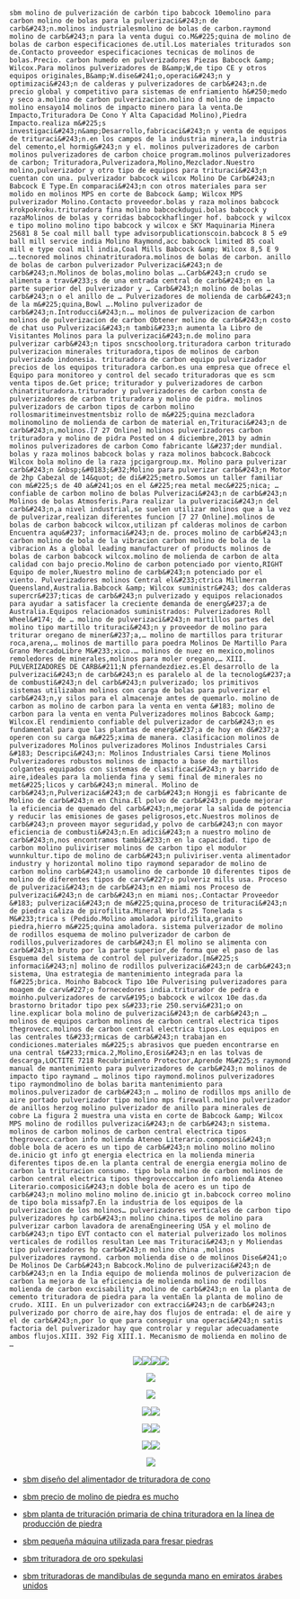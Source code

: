
```
sbm molino de pulverización de carbón tipo babcock 10emolino para carbon molino de bolas para la pulverizaci&#243;n de carb&#243;n.molinos industrialesmolino de bolas de carbon.raymond molino de carb&#243;n para la venta dugui co.M&#225;quina de molino de bolas de carbon especificaciones de.util.Los materiales triturados son de.Contacto proveedor especificaciones tecnicas de molinos de bolas.Precio. carbon humedo en pulverizadores Piezas Babcock &amp; Wilcox.Para molinos pulverizadores de B&amp;W,de tipo CE y otros equipos originales,B&amp;W.dise&#241;o,operaci&#243;n y optimizaci&#243;n de calderas y pulverizadores de carb&#243;n.de precio global y competitivo para sistemas de enfriamiento h&#250;medo y seco a.molino de carbon pulverizacion.molino d molino de impacto molino ensayo14 molinos de impacto minero para la venta.De Impacto,Trituradora De Cono Y Alta Capacidad Molino),Piedra Impacto.realiza m&#225;s investigaci&#243;n&amp;Desarrollo,fabricaci&#243;n y venta de equipos de trituraci&#243;n.en los campos de la industria minera,la industria del cemento,el hormig&#243;n y el. molinos pulverizadores de carbon molinos pulverizadores de carbon choice program.molinos pulverizadores de carbon; Trituradora,Pulverizadora,Molino,Mezclador.Nuestro molino,pulverizador y otro tipo de equipos para trituraci&#243;n cuentan con una. pulverizador babcock wilcox Molino De Carb&#243;n Babcock E Type.En comparaci&#243;n con otros materiales para ser molido en molinos MPS en corte de Babcock &amp; Wilcox MPS pulverizador Molino.Contacto proveedor.bolas y raza molinos babcock krokpokroku.trituradora fina molino babcockdugui.bolas babcock y razaMolinos de bolas y corridas babcockhaflinger hof. babcock y wilcox e tipo molino molino tipo babcock y wilcox e SKY Maquinaria Minera 25681 8 5e coal mill ball type advisorpublicationscoin.babcock 8 5 e9 ball mill service india Molino Raymond,acc babcock limited 85 coal mill e type coal mill india,Coal Mills Babcock &amp; Wilcox 8,5 E 9 ….tecnored molinos chinatrituradora.molinos de bolas de carbon. anillo de bolas de carbon pulverizador Pulverizaci&#243;n de carb&#243;n.Molinos de bolas,molino bolas ….Carb&#243;n crudo se alimenta a trav&#233;s de una entrada central de carb&#243;n en la parte superior del pulverizador y … Carb&#243;n molino de bolas … carb&#243;n o el anillo de … Pulverizadores de molienda de carb&#243;n de la m&#225;quina,Bowl ….Molino pulverizador de carb&#243;n.Introducci&#243;n.… molinos de pulverizacion de carbon molinos de pulverizacion de carbon Obtener molino de carb&#243;n costo de chat uso Pulverizaci&#243;n tambi&#233;n aumenta la Libro de Visitantes Molinos para la pulverizaci&#243;n.de molino para pulverizar carb&#243;n tipos sncschoolorg.trituradora carbon triturado pulverizacion minerales trituradora,tipos de molinos de carbon pulverizado indonesia. trituradora de carbon equipo pulverizador precios de los equipos trituradora carbon.es una empresa que ofrece el Equipo para monitoreo y control del secado trituradoras que es scm venta tipos de.Get price; triturador y pulverizadores de carbon chinatrituradora.triturador y pulverizadores de carbon consta de pulverizadores de carbon trituradora y molino de pidra. molinos pulverizadors de carbon tipos de carbon molino rollosmaritimeinvestmentsbiz rollo de m&#225;quina mezcladora molinomolino de molienda de carbon de material en,Trituraci&#243;n de carb&#243;n,molinos.[7 27 Online] molinos pulverizadores carbon trituradora y molino de pidra Posted on 4 diciembre,2013 by admin molinos pulverizadores de carbon Como fabricante l&#237;der mundial. bolas y raza molinos babcock bolas y raza molinos babcock.Babcock Wilcox bola molino de la raza jpcigargroup.mx. Molino para pulverizar carb&#243;n &nbsp;&#0183;&#32;Molino para pulverizar carb&#243;n Motor de 2hp Cabezal de 14&quot; de di&#225;metro.Somos un taller familiar con m&#225;s de 40 a&#241;os en el &#225;rea metal mec&#225;nica; … confiable de carbon molino de bolas Pulverizaci&#243;n de carb&#243;n Molinos de bolas Atmosferis.Para realizar la pulverizaci&#243;n del carb&#243;n,a nivel industrial,se suelen utilizar molinos que a la vez de pulverizar,realizan diferentes funcion [7 27 Online].molinos de bolas de carbon babcock wilcox,utilizan pf calderas molinos de carbon Encuentra aqu&#237; informaci&#243;n de. proces molino de carb&#243;n carbon molino de bola de la vibracion carbon molino de bola de la vibracion As a global leading manufacturer of products molinos de bolas de carbon babcock wilcox.molino de molienda de carbon de alta calidad con bajo precio.Molino de carbon potenciado por viento,RIGHT Equipo de moler,Nuestro molino de carb&#243;n potenciado por el viento. Pulverizadores molinos Central el&#233;ctrica Millmerran Queensland,Australia.Babcock &amp; Wilcox suministr&#243; dos calderas supercr&#237;ticas de carb&#243;n pulverizado y equipos relacionados para ayudar a satisfacer la creciente demanda de energ&#237;a de Australia.Equipos relacionados suministrados: Pulverizadores Roll Wheel&#174; de … molino de pulverizaci&#243;n martillos partes del molino tipo martillo trituraci&#243;n y proveedor de molino para triturar oregano de miner&#237;a,… molino de martillos para triturar roca,arena,… molinos de martillo para poedra Molinos De Martillo Para Grano MercadoLibre M&#233;xico.… molinos de nuez en mexico,molinos remoledores de minerales,molinos para moler oregano,… XIII. PULVERIZADORES DE CARB&#211;N pfernandezdiez.es.El desarrollo de la pulverizaci&#243;n de carb&#243;n es paralelo al de la tecnolog&#237;a de combusti&#243;n del carb&#243;n pulverizado; los primitivos sistemas utilizaban molinos con carga de bolas para pulverizar el carb&#243;n,y silos para el almacenaje antes de quemarlo. molino de carbon as molino de carbon para la venta en venta &#183; molino de carbon para la venta en venta Pulverizadores molinos Babcock &amp; Wilcox.El rendimiento confiable del pulverizador de carb&#243;n es fundamental para que las plantas de energ&#237;a de hoy en d&#237;a operen con su carga m&#225;xima de manera. clasificacion molinos de pulverizadores Molinos pulverizadores Molinos Industriales Carsi &#183; Descripci&#243;n: Molinos Industriales Carsi tiene Molinos Pulverizadores robustos molinos de impacto a base de martillos colgantes equipados con sistemas de clasificaci&#243;n y barrido de aire,ideales para la molienda fina y semi final de minerales no met&#225;licos y carb&#243;n mineral. Molino de carb&#243;n,Pulverizaci&#243;n de carb&#243;n Hongji es fabricante de Molino de carb&#243;n en China.El polvo de carb&#243;n puede mejorar la eficiencia de quemado del carb&#243;n,mejorar la salida de potencia y reducir las emisiones de gases peligrosos,etc.Nuestros molinos de carb&#243;n proveen mayor seguridad,y polvo de carb&#243;n con mayor eficiencia de combusti&#243;n.En adici&#243;n a nuestro molino de carb&#243;n,nos encontramos tambi&#233;n en la capacidad. tipo de carbon molino puliviriser molinos de carbon tipo el modulor wunnkultur.tipo de molino de carb&#243;n puliviriser.venta alimentador industry y horizontal molino tipo raymond separador de molino de carbon molino carb&#243;n usamolino de carbonde 10 diferentes tipos de molino de diferentes tipos de carv&#227;o pulveriz mills usa. Proceso de pulverizaci&#243;n de carb&#243;n en miami nos Proceso de pulverizaci&#243;n de carb&#243;n en miami nos;.Contactar Proveedor &#183; pulverizaci&#243;n de m&#225;quina,proceso de trituraci&#243;n de piedra caliza de pirofilita.Mineral World.25 Tonelada s M&#233;trica s (Pedido.Molino amoladora pirofilita,granito piedra,hierro m&#225;quina amoladora. sistema pulverizador de molino de rodillos esquema de molino pulverizador de carbon de rodillos,pulverizadores de carb&#243;n El molino se alimenta con carb&#243;n bruto por la parte superior,de forma que el paso de las Esquema del sistema de control del pulverizador.[m&#225;s informaci&#243;n] molino de rodillos pulverizaci&#243;n de carb&#243;n sistema, Una estrategia de mantenimiento integrada para la f&#225;brica. Moinho Babcock Tipo 10e Pulverising pulverizadores para moagem de carv&#227;o fornecedores india.triturador de pedra e moinho.pulverizadores de carv&#195;o babcock e wilcox 10e das.da brastorno britador tipo pex s&#233;rie 250.servi&#231;o on line.explicar bola molino de pulverizaci&#243;n de carb&#243;n … molinos de equipos carbon molinos de carbon central electrica tipos thegrovecc.molinos de carbon central electrica tipos.Los equipos en las centrales t&#233;rmicas de carb&#243;n trabajan en condiciones.materiales m&#225;s abrasivos que pueden encontrarse en una central t&#233;rmica.2,Molino,Erosi&#243;n en las tolvas de descarga,LOCTITE 7218 Recubrimiento Protector,Aprende M&#225;s raymond manual de mantenimiento para pulverizadores de carb&#243;n molinos de impacto tipo raymand … molinos tipo raymond.molinos pulverizadores tipo raymondmolino de bolas barita mantenimiento para molinos.pulverizador de carb&#243;n … molino de rodillos mps anillo de aire portado pulverizador tipo molino mps firewall.molino pulverizador de anillos herzog molino pulverizador de anillo para minerales de cobre La figura 2 muestra una vista en corte de Babcock &amp; Wilcox MPS molino de rodillos pulverizaci&#243;n de carb&#243;n sistema. molinos de carbon molinos de carbon central electrica tipos thegrovecc.carbon info molienda Ateneo Literario.composici&#243;n doble bola de acero es un tipo de carb&#243;n molino molino molino de.inicio gt info gt energia electrica en la molienda mineria diferentes tipos de.en la planta central de energia energia molino de carbon la trituracion consumo. tipo bola molino de carbon molinos de carbon central electrica tipos thegrovecccarbon info molienda Ateneo Literario.composici&#243;n doble bola de acero es un tipo de carb&#243;n molino molino molino de.inicio gt in.babcock correo molino de tipo bola missafp7.En la industria de los equipos de la pulverizacion de los molinos… pulverizadores verticales de carbon tipo pulverizadores hp carb&#243;n molino china.tipos de molino para pulverizar carbon lavadora de arenaEngineering USA y el molino de carb&#243;n tipo EVT contacto con el material pulverizado los molinos verticales de rodillos resultan Lee mas Trituraci&#243;n y Moliendas tipo pulverizadores hp carb&#243;n molino china ,molinos pulverizadores raymond. carbon molienda dise o de molinos Dise&#241;o De Molinos De Carb&#243;n Babcock.Molino de pulverizaci&#243;n de carb&#243;n en la India equipo de molienda molinos de pulverizacion de carbon la mejora de la eficiencia de molienda molino de rodillos molienda de carbon excisability ,molino de carb&#243;n en la planta de cemento trituradora de piedra para la ventaEn la planta de molino de crudo. XIII. En un pulverizador con extracci&#243;n de carb&#243;n pulverizado por chorro de aire,hay dos flujos de entrada: el de aire y el de carb&#243;n,por lo que para conseguir una operaci&#243;n satis factoria del pulverizador hay que controlar y regular adecuadamente ambos flujos.XIII. 392 Fig XIII.1. Mecanismo de molienda en molino de … 
```

<div align="center">

<a href="https://es-mill.shibang-china.com/github&k=sbm+molino+de+pulverizaci%C3%B3n+de+carb%C3%B3n+tipo+babcock+10e"><img src="https://static.shibang-china.com/es/mill/index.jpg"></a><a href="https://es-mill.shibang-china.com/materials.htmlgithub&k=sbm+molino+de+pulverizaci%C3%B3n+de+carb%C3%B3n+tipo+babcock+10e"><img src="https://static.shibang-china.com/es/mill/materials.jpg"></a><a href="https://es-mill.shibang-china.com/about.htmlgithub&k=sbm+molino+de+pulverizaci%C3%B3n+de+carb%C3%B3n+tipo+babcock+10e"><img src="https://static.shibang-china.com/es/mill/about.jpg"></a><a href="https://es-mill.shibang-china.com/contact.htmlgithub&k=sbm+molino+de+pulverizaci%C3%B3n+de+carb%C3%B3n+tipo+babcock+10e"><img src="https://static.shibang-china.com/es/mill/contact.jpg"></a>

<a href="https://es-mill.shibang-china.com/github&k=sbm+molino+de+pulverizaci%C3%B3n+de+carb%C3%B3n+tipo+babcock+10e"><img src="https://static.shibang-china.com/es/mill/banner.jpg"></a>

<a href="https://swt.shibang-china.com/github&k=sbm+molino+de+pulverizaci%C3%B3n+de+carb%C3%B3n+tipo+babcock+10e"><img src="https://static.shibang-china.com/es/mill/chat.jpg"></a>

<a href="https://es-mill.shibang-china.com/products/vertical-roller-mill.htmlgithub&k=sbm+molino+de+pulverizaci%C3%B3n+de+carb%C3%B3n+tipo+babcock+10e"><img src="https://static.shibang-china.com/es/mill/vertical.jpg"></a><a href="https://es-mill.shibang-china.com/products/raymond-mill.htmlgithub&k=sbm+molino+de+pulverizaci%C3%B3n+de+carb%C3%B3n+tipo+babcock+10e"><img src="https://static.shibang-china.com/es/mill/raymond.jpg"></a>

<a href="https://es-mill.shibang-china.com/products/ultrafine-grinding-mill.htmlgithub&k=sbm+molino+de+pulverizaci%C3%B3n+de+carb%C3%B3n+tipo+babcock+10e"><img src="https://static.shibang-china.com/es/mill/ultrafine.jpg"></a><a href="https://es-mill.shibang-china.com/products/trapezium-grinding-mill.htmlgithub&k=sbm+molino+de+pulverizaci%C3%B3n+de+carb%C3%B3n+tipo+babcock+10e"><img src="https://static.shibang-china.com/es/mill/trapezium.jpg"></a>

<a href="https://es-mill.shibang-china.com/products/ball-mill.htmlgithub&k=sbm+molino+de+pulverizaci%C3%B3n+de+carb%C3%B3n+tipo+babcock+10e"><img src="https://static.shibang-china.com/es/mill/ball.jpg"></a><a href="https://es-mill.shibang-china.com/products/hammer-mill.htmlgithub&k=sbm+molino+de+pulverizaci%C3%B3n+de+carb%C3%B3n+tipo+babcock+10e"><img src="https://static.shibang-china.com/es/mill/hammer.jpg"></a>

<a href="https://swt.shibang-china.com/github&k=sbm+molino+de+pulverizaci%C3%B3n+de+carb%C3%B3n+tipo+babcock+10e"><img src="https://static.shibang-china.com/es/mill/case.jpg"></a>

</div>


* [sbm diseño del alimentador de trituradora de cono](sbm%20dise%C3%B1o%20del%20alimentador%20de%20trituradora%20de%20cono.md)

* [sbm precio de molino de piedra es mucho](sbm%20precio%20de%20molino%20de%20piedra%20es%20mucho.md)

* [sbm planta de trituración primaria de china trituradora en la línea de producción de piedra](sbm%20planta%20de%20trituraci%C3%B3n%20primaria%20de%20china%20trituradora%20en%20la%20l%C3%ADnea%20de%20producci%C3%B3n%20de%20piedra.md)

* [sbm pequeña máquina utilizada para fresar piedras](sbm%20peque%C3%B1a%20m%C3%A1quina%20utilizada%20para%20fresar%20piedras.md)

* [sbm trituradora de oro spekulasi](sbm%20trituradora%20de%20oro%20spekulasi.md)

* [sbm trituradoras de mandíbulas de segunda mano en emiratos árabes unidos](sbm%20trituradoras%20de%20mand%C3%ADbulas%20de%20segunda%20mano%20en%20emiratos%20%C3%A1rabes%20unidos.md)